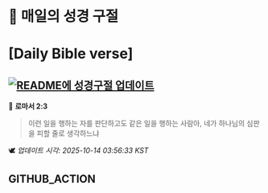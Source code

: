 # 🙏 매일의 성경 구절
# [Daily Bible verse]
## [![README에 성경구절 업데이트](https://github.com/DONGSUKA/first_test/actions/workflows/update-readme-bible.yml/badge.svg)](https://github.com/DONGSUKA/first_test/actions/workflows/update-readme-bible.yml)
<!-- START_BIBLE_VERSE -->
📖 **로마서 2:3**
> 이런 일을 행하는 자를 판단하고도 같은 일을 행하는 사람아, 네가 하나님의 심판을 피할 줄로 생각하느냐

🕊️ _업데이트 시각: 2025-10-14 03:56:33 KST_
  <!-- END_BIBLE_VERSE -->
## GITHUB_ACTION
